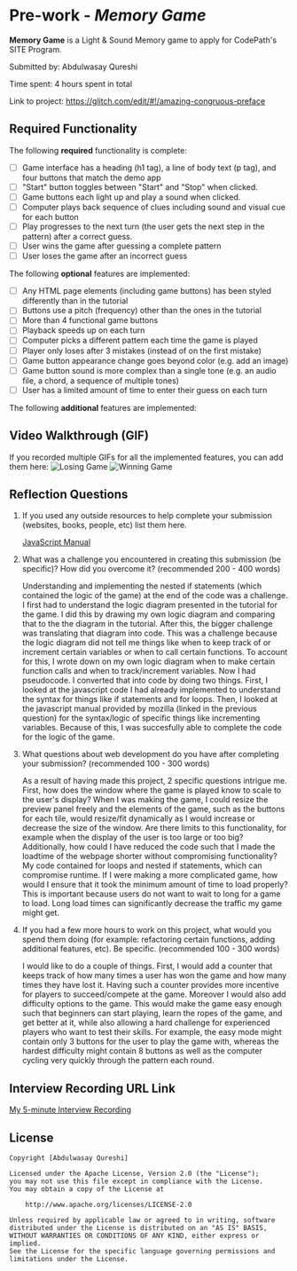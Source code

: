# Pre-work - _Memory Game_

**Memory Game** is a Light & Sound Memory game to apply for CodePath's SITE Program.

Submitted by: Abdulwasay Qureshi

Time spent: 4 hours spent in total

Link to project: https://glitch.com/edit/#!/amazing-congruous-preface

## Required Functionality

The following **required** functionality is complete:

- [ ] Game interface has a heading (h1 tag), a line of body text (p tag), and four buttons that match the demo app
- [ ] "Start" button toggles between "Start" and "Stop" when clicked.
- [ ] Game buttons each light up and play a sound when clicked.
- [ ] Computer plays back sequence of clues including sound and visual cue for each button
- [ ] Play progresses to the next turn (the user gets the next step in the pattern) after a correct guess.
- [ ] User wins the game after guessing a complete pattern
- [ ] User loses the game after an incorrect guess

The following **optional** features are implemented:

- [ ] Any HTML page elements (including game buttons) has been styled differently than in the tutorial
- [ ] Buttons use a pitch (frequency) other than the ones in the tutorial
- [ ] More than 4 functional game buttons
- [ ] Playback speeds up on each turn
- [ ] Computer picks a different pattern each time the game is played
- [ ] Player only loses after 3 mistakes (instead of on the first mistake)
- [ ] Game button appearance change goes beyond color (e.g. add an image)
- [ ] Game button sound is more complex than a single tone (e.g. an audio file, a chord, a sequence of multiple tones)
- [ ] User has a limited amount of time to enter their guess on each turn

The following **additional** features are implemented:

## Video Walkthrough (GIF)

If you recorded multiple GIFs for all the implemented features, you can add them here:
![Losing Game](https://s7.gifyu.com/images/Screen-Recording-2022-04-01-at-7-1.gif)
![Winning Game](https://s7.gifyu.com/images/Screen-Recording-2022-04-01-at-7e936c6f0b38bac9237227432192d5e3e.gif)

## Reflection Questions

1. If you used any outside resources to help complete your submission (websites, books, people, etc) list them here.
   
   [JavaScript Manual](https://developer.mozilla.org/en-US/docs/Web/JavaScript/Guide)

2. What was a challenge you encountered in creating this submission (be specific)? How did you overcome it? (recommended 200 - 400 words)
   
   Understanding and implementing the nested if statements (which contained the logic of the game) at the end of the code was a challenge. I first had to understand the logic diagram presented in the tutorial for the game.
   I did this by drawing my own logic diagram and comparing that to the the diagram in the tutorial. After this, the bigger challenge was translating that diagram into code. This was a challenge because the logic diagram
   did not tell me things like when to keep track of or increment certain variables or when to call certain functions. To account for this, I wrote down on my own logic diagram when to make certain function calls and when
   to track/increment variables. Now I had pseudocode. I converted that into code by doing two things. First, I looked at the javascript code I had already implemented to understand the syntax for things like if statements
   and for loops. Then, I looked at the javascript manual provided by mozilla (linked in the previous question) for the syntax/logic of specific things like incrementing variables. Because of this, I was succesfully able to
   complete the code for the logic of the game.

3. What questions about web development do you have after completing your submission? (recommended 100 - 300 words)
    
    As a result of having made this project, 2 specific questions intrigue me. First, how does the window where the game is played know to scale to the user's display? When I was making the game, I could resize the preview panel freely and the elements of
    the game, such as the buttons for each tile, would resize/fit dynamically as I would increase or decrease the size of the window. Are there limits to this functionality, for example when the display of the user is too large or too big? Additionally,
     how could I have reduced the code such that I made the loadtime of the webpage shorter without compromising functionality? My code contained for loops and nested if statements, which can compromise runtime. If I were making a more complicated game,
     how would I ensure that it took the minimum amount of time to load properly? This is important because users do not want to wait to long for a game to load. Long load times can significantly decrease the traffic my game might get.
    

4. If you had a few more hours to work on this project, what would you spend them doing (for example: refactoring certain functions, adding additional features, etc). Be specific. (recommended 100 - 300 words)
   
   I would like to do a couple of things. First, I would add a counter that keeps track of how many times a user has won the game and how many times they have lost it. Having such a counter provides more incentive for players to succeed/compete at the game. 
   Moreover I would also add difficulty options to the game. This would make the game easy enough such that beginners can start playing, learn the ropes of the game, and get better at it, while also allowing a hard challenge for experienced players who want
   to test their skills. For example, the easy mode might contain only 3 buttons for the user to play the game with, whereas the hardest difficulty might contain 8 buttons as well as the computer cycling very quickly through the pattern each round.

## Interview Recording URL Link

[My 5-minute Interview Recording](https://www.loom.com/share/4ec04ad0567149fe9200b5698dac8d74)

## License

    Copyright [Abdulwasay Qureshi]

    Licensed under the Apache License, Version 2.0 (the "License");
    you may not use this file except in compliance with the License.
    You may obtain a copy of the License at

        http://www.apache.org/licenses/LICENSE-2.0

    Unless required by applicable law or agreed to in writing, software
    distributed under the License is distributed on an "AS IS" BASIS,
    WITHOUT WARRANTIES OR CONDITIONS OF ANY KIND, either express or implied.
    See the License for the specific language governing permissions and
    limitations under the License.

